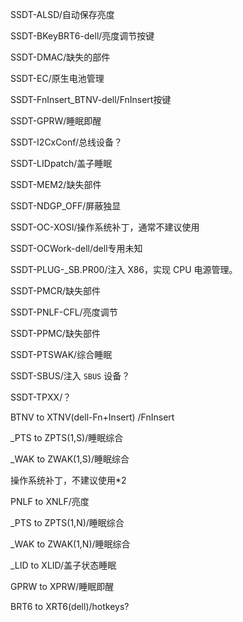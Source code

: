 SSDT-ALSD/自动保存亮度

SSDT-BKeyBRT6-dell/亮度调节按键

SSDT-DMAC/缺失的部件

SSDT-EC/原生电池管理

SSDT-FnInsert_BTNV-dell/FnInsert按键

SSDT-GPRW/睡眠即醒

SSDT-I2CxConf/总线设备？

SSDT-LIDpatch/盖子睡眠

SSDT-MEM2/缺失部件

SSDT-NDGP_OFF/屏蔽独显

SSDT-OC-XOSI/操作系统补丁，通常不建议使用

SSDT-OCWork-dell/dell专用未知

SSDT-PLUG-_SB.PR00/注入 X86，实现 CPU 电源管理。

SSDT-PMCR/缺失部件

SSDT-PNLF-CFL/亮度调节

SSDT-PPMC/缺失部件

SSDT-PTSWAK/综合睡眠

SSDT-SBUS/注入 `SBUS` 设备？

SSDT-TPXX/？



BTNV to XTNV(dell-Fn+Insert) /FnInsert

_PTS to ZPTS(1,S)/睡眠综合

_WAK to ZWAK(1,S)/睡眠综合

操作系统补丁，不建议使用*2

PNLF to XNLF/亮度

_PTS to ZPTS(1,N)/睡眠综合

_WAK to ZWAK(1,N)/睡眠综合

_LID to XLID/盖子状态睡眠

GPRW to XPRW/睡眠即醒

BRT6 to XRT6(dell)/hotkeys?